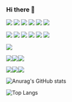 ### Hi there 👋

<!--
**parkhoon01/parkhoon01** is a ✨ _special_ ✨ repository because its `README.md` (this file) appears on your GitHub profile.

Here are some ideas to get you started:

- 🔭 I’m currently working on ...
- 🌱 I’m currently learning ...
- 👯 I’m looking to collaborate on ...
- 🤔 I’m looking for help with ...
- 💬 Ask me about ...
- 📫 How to reach me: ...
- 😄 Pronouns: ...
- ⚡ Fun fact: ...
-->
  
  <img src="https://img.shields.io/badge/JAVA-007396?style=flat-square&logo=Java&logoColor=white"/></a>
  <img src="https://img.shields.io/badge/ORACLE-F80000?style=&logo=oracle&logoColor=white">
  <img src="https://img.shields.io/badge/C-A8B9CC?style=flat-square&logo=C&logoColor=white"/></a>
  <img src="https://img.shields.io/badge/PYTHON-3766AB?style=flat-square&logo=Python&logoColor=white"/></a>
  <img src="https://img.shields.io/badge/MYSQL-4479A1?style=flat-square&logo=mysql&logoColor=white">
  <img src="https://img.shields.io/badge/Kotlin-4479A1?style=for-the-badge&logo=Kotlin&logoColor=black">

  <img src="https://img.shields.io/badge/HTML5-E34F26?style=flat&logo=html5&logoColor=white"/></a>
  <img src="https://img.shields.io/badge/CSS-1572B6?style=flat-square&logo=css3&logoColor=white"/></a>
  <img src="https://img.shields.io/badge/JAVASCRIPT-F7DF1E?style=flat-square&logo=javascript&logoColor=black">
  <img src="https://img.shields.io/badge/JQUERY-0769AD?style=flat-square&logo=jquery&logoColor=white">
  <img src="https://img.shields.io/badge/REACT-61DAFB?style=flat-square&logo=react&logoColor=black"> 
  <img src="https://img.shields.io/badge/NODE.JS-339933?style=flat-square&logo=Node.js&logoColor=white">

  <img src="https://img.shields.io/badge/SPRING-6DB33F?style=flat-square&logo=spring&logoColor=white">
  
  <img src="https://img.shields.io/badge/GitHub-181717?style=flat-square&logo=GitHub&logoColor=white" /><img src="https://img.shields.io/badge/Slack-4A154B?style=flat-square&logo=Slack&logoColor=white" /><img src="https://img.shields.io/badge/Notion-000000?style=flat-square&logo=Notion&logoColor=white" />
  
  <img src="https://img.shields.io/badge/Visual%20Studio%20Code-007ACC?style=flat-square&logo=Visual%20Studio%20Code&logoColor=white" /><img src="https://img.shields.io/badge/Eclipse%20IDE-2C2255?style=flat-square&logo=Eclipse%20IDE&logoColor=white" /><img src="https://img.shields.io/badge/Visual%20Studio-5C2D91?style=flat-square&logo=Visual%20Studio&logoColor=white" />
  
  
![Anurag's GitHub stats](https://github-readme-stats.vercel.app/api?username=parkhoon01&show_icons=true&theme=dracula)

![Top Langs](https://github-readme-stats.vercel.app/api/top-langs/?username=parkhoon01&langs_count=6&theme=tokyonight)
